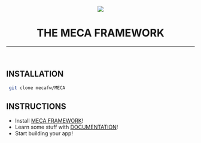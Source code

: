 <p align="center"><img src="https://avatars1.githubusercontent.com/u/38983697?s=200"></p>
<h1 align="center">THE MECA FRAMEWORK</h1>
<hr/><br/>

## INSTALLATION
   ```bash
    git clone mecafw/MECA
   ```
## INSTRUCTIONS
  - Install [MECA FRAMEWORK](https://github.com/mecafw/MECA)!
  - Learn some stuff with [DOCUMENTATION](https://docs.mecafw.me)!
  - Start building your app!
